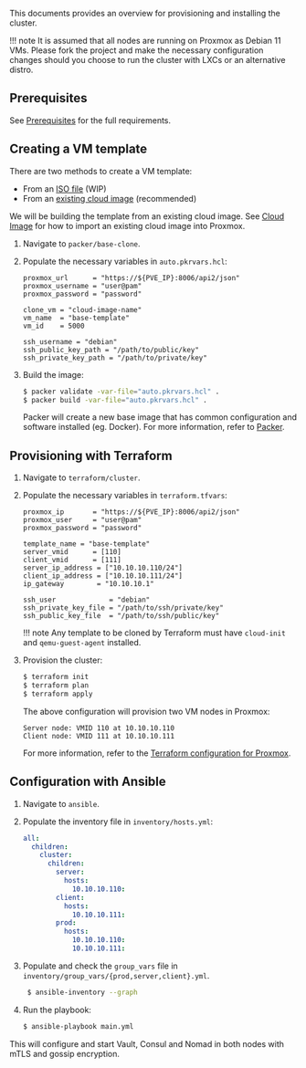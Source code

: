 
This documents provides an overview for provisioning and installing the cluster.

!!! note
    It is assumed that all nodes are running on Proxmox as Debian 11 VMs. Please
    fork the project and make the necessary configuration changes should you choose
    to run the cluster with LXCs or an alternative distro.

## Prerequisites

See [Prerequisites](prerequisites.md) for the full requirements.

## Creating a VM template

There are two methods to create a VM template:

- From an [ISO file](./images/packer.md#proxmox-iso) (WIP)
- From an [existing cloud image](./images/packer.md#proxmox-clone) (recommended)

We will be building the template from an existing cloud image. See [Cloud
Image](./images/cloud_image.md) for how to import an existing cloud image into
Proxmox.

1. Navigate to `packer/base-clone`.
2. Populate the necessary variables in `auto.pkrvars.hcl`:

    ```hcl
    proxmox_url      = "https://${PVE_IP}:8006/api2/json"
    proxmox_username = "user@pam"
    proxmox_password = "password"

    clone_vm = "cloud-image-name"
    vm_name  = "base-template"
    vm_id    = 5000

    ssh_username = "debian"
    ssh_public_key_path = "/path/to/public/key"
    ssh_private_key_path = "/path/to/private/key"
    ```

3. Build the image:

    ```bash
    $ packer validate -var-file="auto.pkrvars.hcl" .
    $ packer build -var-file="auto.pkrvars.hcl" .
    ```

    Packer will create a new base image that has common configuration and
    software installed (eg. Docker). For more information, refer to
    [Packer](./images/packer.md#proxmox-clone).

## Provisioning with Terraform

1. Navigate to `terraform/cluster`.
2. Populate the necessary variables in `terraform.tfvars`:

    ```hcl
    proxmox_ip       = "https://${PVE_IP}:8006/api2/json"
    proxmox_user     = "user@pam"
    proxmox_password = "password"

    template_name = "base-template"
    server_vmid      = [110]
    client_vmid      = [111]
    server_ip_address = ["10.10.10.110/24"]
    client_ip_address = ["10.10.10.111/24"]
    ip_gateway        = "10.10.10.1"

    ssh_user             = "debian"
    ssh_private_key_file = "/path/to/ssh/private/key"
    ssh_public_key_file  = "/path/to/ssh/public/key"
    ```

    !!! note
        Any template to be cloned by Terraform must have `cloud-init` and
        `qemu-guest-agent` installed.

3. Provision the cluster:

    ```bash
    $ terraform init
    $ terraform plan
    $ terraform apply
    ```

    The above configuration will provision two VM nodes in Proxmox:

    ```
    Server node: VMID 110 at 10.10.10.110
    Client node: VMID 111 at 10.10.10.111
    ```

    For more information, refer to the [Terraform configuration for
    Proxmox](terraform/proxmox.md).

## Configuration with Ansible

1. Navigate to `ansible`.
2. Populate the inventory file in `inventory/hosts.yml`:

    ```yml
    all:
      children:
        cluster:
          children:
            server:
              hosts:
                10.10.10.110:
            client:
              hosts:
                10.10.10.111:
            prod:
              hosts:
                10.10.10.110:
                10.10.10.111:
    ```

3. Populate and check the `group_vars` file in
   `inventory/group_vars/{prod,server,client}.yml`.
   ```bash
    $ ansible-inventory --graph
   ```
4. Run the playbook:

    ```bash
    $ ansible-playbook main.yml
    ```

This will configure and start Vault, Consul and Nomad in both nodes with mTLS
and gossip encryption.

